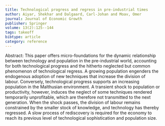 ```yaml
---
title: Technological progress and regress in pre-industrial times
author: Aiyar, Shekhar and Dalgaard, Carl-Johan and Moav, Omer
journal: Journal of Economic Growth
publisher: Springer
volume: 13(2):125--144
tags: takeoff
bibtype: article
category: reference
---
```

Abstract: This paper offers micro-foundations for the dynamic relationship between technology and population in the pre-industrial world, accounting for both technological progress and the hitherto neglected but common phenomenon of technological regress. A growing population engenders the endogenous adoption of new techniques that increase the division of labour. Conversely, technological progress supports an increasing population in the Malthusian environment. A transient shock to population or productivity, however, induces the neglect of some techniques rendered temporarily unprofitable, which are therefore not transmitted to the next generation. When the shock passes, the division of labour remains constrained by the smaller stock of knowledge, and technology has thereby regressed. A slow process of rediscovery is required for the economy to reach its previous level of technological sophistication and population size.
